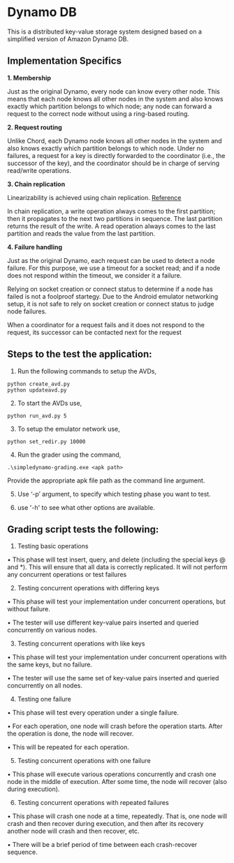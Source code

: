 # Dynamo DB

This is a distributed key-value storage system designed based on a simplified version of Amazon Dynamo DB.

## Implementation Specifics

  **1. Membership**

  Just as the original Dynamo, every node can know every other node. This means that each node knows all other nodes in the system and also knows exactly which partition belongs to which node; any node can forward a request to the correct node without using a ring-based routing.

  **2. Request routing**
  
  Unlike Chord, each Dynamo node knows all other nodes in the system and also knows exactly which partition belongs to which node. Under no failures, a request for a key is directly forwarded to the coordinator (i.e., the successor of the key), and the coordinator should be in charge of serving read/write operations.
  
  **3. Chain replication**
    
  Linearizability is achieved using chain replication. [Reference](http://www.cs.cornell.edu/home/rvr/papers/osdi04.pdf)

  In chain replication, a write operation always comes to the first partition; then it propagates to the next two partitions in sequence. The last partition returns the result of the write. A read operation always comes to the last partition and reads the value from the last partition.

  **4. Failure handling**
  
  Just as the original Dynamo, each request can be used to detect a node failure. For this purpose, we use a timeout for a socket read; and if a node does not respond within the timeout, we consider it a failure.

  Relying on socket creation or connect status to determine if a node has failed is not a foolproof startegy. Due to the Android emulator networking setup, it is not safe to rely on socket creation or connect status to judge node failures. 
  
  When a coordinator for a request fails and it does not respond to the request, its successor can be contacted next for the request


## Steps to the test the application:

1. Run the following commands to setup the AVDs,
	
```
python create_avd.py
python updateavd.py
```
2. To start the AVDs use,
```
python run_avd.py 5
```
3. To setup the emulator network use,
```
python set_redir.py 10000
```		
4. Run the grader using the command,
```
.\simpledynamo-grading.exe <apk path>
```		
Provide the appropriate apk file path as the command line argument.

5. Use ‘-p’ argument, to specify which testing phase you want to test.

6) use '-h' to see what other options are available.


## Grading script tests the following:

1. Testing basic operations

• This phase will test insert, query, and delete (including the special keys @ and *). This will ensure that all data is correctly replicated. It will not perform any concurrent operations or test failures

2. Testing concurrent operations with differing keys

• This phase will test your implementation under concurrent operations, but without failure.

• The tester will use different key-value pairs inserted and queried concurrently on various nodes.
	
3. Testing concurrent operations with like keys

• This phase will test your implementation under concurrent operations with the same keys, but no failure.

• The tester will use the same set of key-value pairs inserted and queried concurrently on all nodes.
	
4. Testing one failure

• This phase will test every operation under a single failure.

• For each operation, one node will crash before the operation starts. After the operation is done, the node will recover.

• This will be repeated for each operation.
	
5. Testing concurrent operations with one failure

• This phase will execute various operations concurrently and crash one node in the middle of execution. After some time, the node will recover (also during execution).

6. Testing concurrent operations with repeated failures

• This phase will crash one node at a time, repeatedly. That is, one node will crash and then recover during execution, and then after its recovery another node will crash and then recover, etc.

• There will be a brief period of time between each crash-recover sequence.
